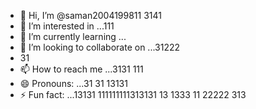 - 👋 Hi, I’m @saman2004199811 3141
- 👀 I’m interested in ...111
- 🌱 I’m currently learning ...
- 💞️ I’m looking to collaborate on ...31222
- 31
- 📫 How to reach me ...3131 111
- 😄 Pronouns: ...31 31 13131
- ⚡ Fun fact: ...13131
111111111313131 13 1333 11
  22222 313
<!---33333.412 311 31 31 3
34153131 313141414 31
saman20041998/saman20041998 is a ✨ special ✨ repository because its `README.md` (this file) appears on your GitHub profile.
You can click the Preview link to take a look at your changes.
--->
